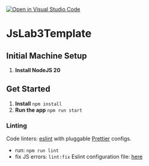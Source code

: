 [![Open in Visual Studio Code](https://classroom.github.com/assets/open-in-vscode-2e0aaae1b6195c2367325f4f02e2d04e9abb55f0b24a779b69b11b9e10269abc.svg)](https://classroom.github.com/online_ide?assignment_repo_id=18729300&assignment_repo_type=AssignmentRepo)
# JsLab3Template

## Initial Machine Setup

1. **Install NodeJS 20**

## Get Started

1. **Install** `npm install`
2. **Run the app** `npm run start`

### Linting

Code linters: [eslint](https://eslint.org/) with pluggable [Prettier](https://github.com/jlongster/prettier) configs.

- run: `npm run lint`
- fix JS errors: `lint:fix`
  Eslint configuration file: [here](.eslintrc.json)


